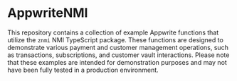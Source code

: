 # AppwriteNMI

This repository contains a collection of example Appwrite functions that utilize the `znmi` NMI TypeScript package. These functions are designed to demonstrate various payment and customer management operations, such as transactions, subscriptions, and customer vault interactions. Please note that these examples are intended for demonstration purposes and may not have been fully tested in a production environment.
